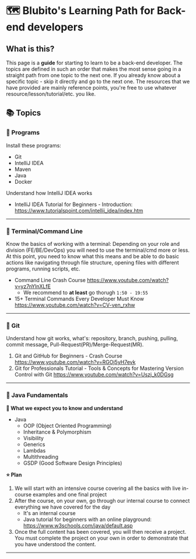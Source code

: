# 🗺️ Blubito's Learning Path for Back-end developers

## What is this?
This page is a **guide** for starting to learn to be a back-end developer. The topics are defined in such an order that makes the most sense going in a straight path from one topic to the next one. If you already know about a specific topic - skip it directly and go to the next one. The resources that we have provided are mainly reference points, you're free to use whatever resource/lesson/tutorial/etc. you like.

## 📚 Topics

### 📘 Programs
Install these programs:
- Git
- IntelliJ IDEA
- Maven
- Java
- Docker

Understand how IntelliJ IDEA works
- IntelliJ IDEA Tutorial for Beginners - Introduction: https://www.tutorialspoint.com/intellij_idea/index.htm

---


### 📘 Terminal/Command Line
Know the basics of working with a terminal:
Depending on your role and division (FE/BE/DevOps) you will need to use the terminal/cmd more or less. At this point, you need to know what this means and be able to do basic actions like navigating through file structure, opening files with different programs, running scripts, etc.

- Command Line Crash Course https://www.youtube.com/watch?v=yz7nYlnXLfE
    - We recommend to **at least** go thorugh `1:50 - 19:55`
- 15+ Terminal Commands Every Developer Must Know https://www.youtube.com/watch?v=CV-ven_rxhw


---


### 📘 Git
Understand how git works, what's: repository, branch, pushing, pulling, commit message, Pull-Request(PR)/Merge-Request(MR).
1. Git and GitHub for Beginners - Crash Course https://www.youtube.com/watch?v=RGOj5yH7evk
2. Git for Professionals Tutorial - Tools & Concepts for Mastering Version Control with Git https://www.youtube.com/watch?v=Uszj_k0DGsg

---


### 📘 Java Fundamentals

**🤝 What we expect you to know and understand**

- Java
    - OOP (Object Oriented Programming)
    - Inheritance & Polymorphism
    - Visibility
    - Generics
    - Lambdas
    - Multithreading
    - GSDP (Good Software Design Principles)

**⭐ Plan**
1. We will start with an intensive course covering all the basics with live in-course examples and one final project
2. After the course, on your own, go through our internal course to connect everything we have covered for the day
    - It's an internal course
    - Java tutorial for beginners with an online playground: https://www.w3schools.com/java/default.asp
3. Once the full content has been covered, you will then receive a project. You must complete the project on your own in order to demonstrate that you have understood the content.


---

